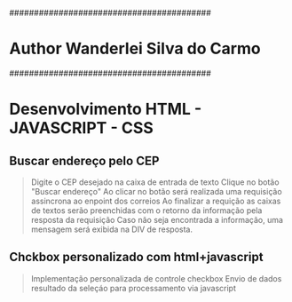 #########################################
# Author Wanderlei Silva do Carmo
#########################################

# Desenvolvimento HTML - JAVASCRIPT - CSS

## Buscar endereço pelo CEP
> Digite o CEP desejado na caixa de entrada de texto
> Clique no botão "Buscar endereço"
> Ao clicar no botão será realizada uma requisição assincrona ao enpoint dos correios
> Ao finalizar a requição as caixas de textos serão preenchidas com o retorno da informação pela resposta da requisição
> Caso não seja encontrada a informação, uma mensagem será exibida na DIV de resposta.

## Chckbox personalizado com html+javascript
> Implementação personalizada de controle checkbox
> Envio de dados resultado da seleçáo para processamento via javascript
 

